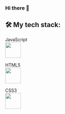### Hi there 👋
<!-- ![Anurag's GitHub stats](https://github-readme-stats.vercel.app/api?username=ElinaKhisamutdinova&hide=contribs,prs&show_icons=true)

[![Top Langs](https://github-readme-stats.vercel.app/api/top-langs/?username=ElinaKhisamutdinova)](https://github.com/anuraghazra/github-readme-stats) -->


<h2>🛠 My tech stack:</h2>
  
  JavaScript <img style="height:50px; display:flex; justify-content:center"
 src="https://user-images.githubusercontent.com/79336292/136090056-81c8b906-96fc-43e6-8536-aeef1d565141.png" />
 
 HTML5 <img style="height:50px; display:flex; justify-content:center"
 src="https://user-images.githubusercontent.com/79336292/136091026-49c5b6f3-a57f-4ecd-98a9-03dda7fa2fbb.png" />
 
 CSS3 <img style="height:50px; display:flex; justify-content:center"
 src="https://user-images.githubusercontent.com/79336292/136091120-46b0e5e2-3932-497e-bc18-f15fe2cc02ea.png" />


<!--
**ElinaKhisamutdinova/ElinaKhisamutdinova** is a ✨ _special_ ✨ repository because its `README.md` (this file) appears on your GitHub profile.

Here are some ideas to get you started:

- 🔭 I’m currently working on ...
- 🌱 I’m currently learning ...
- 👯 I’m looking to collaborate on ...
- 🤔 I’m looking for help with ...
- 💬 Ask me about ...
- 📫 How to reach me: ...
- 😄 Pronouns: ...
- ⚡ Fun fact: ...
--> 
